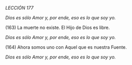 *LECCIÓN 177*

*Dios es sólo Amor y, por ende, eso es lo que soy yo.*

(163) La muerte no existe. El Hijo de Dios es libre.

*Dios es sólo Amor y, por ende, eso es lo que soy yo.*

(164) Ahora somos uno con Aquel que es nuestra Fuente.

*Dios es sólo Amor y, por ende, eso es lo que soy yo.*